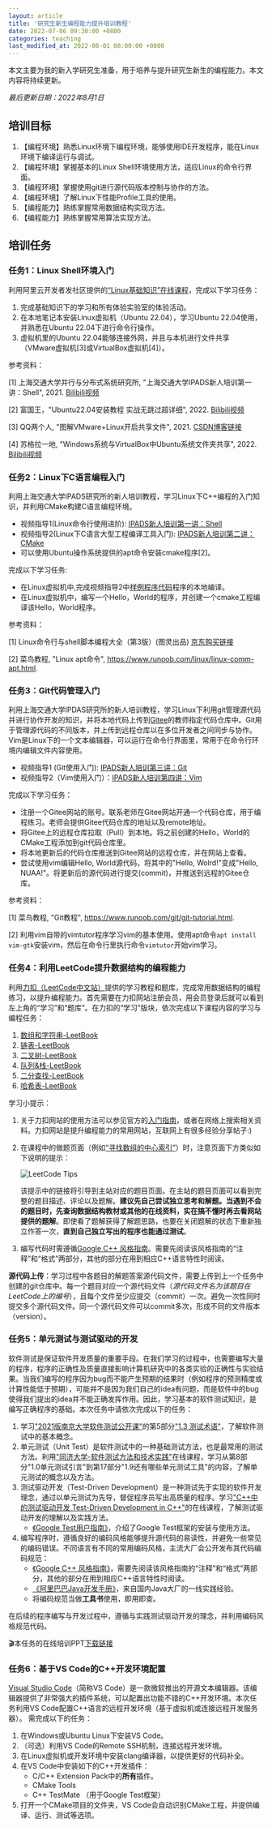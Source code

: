 ```yaml
---
layout: article
title: '研究生新生编程能力提升培训教程'
date: 2022-07-06 09:30:00 +0800
categories: teaching 
last_modified_at: 2022-08-01 08:00:00 +0800
--- 
```


本文主要为我的新入学研究生准备，用于培养与提升研究生新生的编程能力。本文内容将持续更新。

<!--more-->

*最后更新日期：2022年8月1日*

## 培训目标

1. 【编程环境】熟悉Linux环境下编程环境，能够使用IDE开发程序，能在Linux环境下编译运行与调试。
2. 【编程环境】掌握基本的Linux Shell环境使用方法，适应Linux的命令行界面。
3. 【编程环境】掌握使用git进行源代码版本控制与协作的方法。
4. 【编程环境】了解Linux下性能Profile工具的使用。
5. 【编程能力】熟练掌握常用数据结构实现方法。
6. 【编程能力】熟练掌握常用算法实现方法。

## 培训任务

### 任务1：Linux Shell环境入门

利用阿里云开发者发社区提供的[“Linux基础知识”在线课程](https://developer.aliyun.com/graph/linux/point/229?spm=a2c6h.21254954.graph.4.67e64fe0dXrbhC)，完成以下学习任务：

1. 完成基础知识下的学习和所有体验实验室的体验活动。
2. 在本地笔记本安装Linux虚拟机（Ubuntu 22.04），学习Ubuntu 22.04使用，并熟悉在Ubuntu 22.04下进行命令行操作。
3. 虚拟机里的Ubuntu 22.04能够连接外网，并且与本机进行文件共享（VMware虚拟机[3]或VirtualBox虚拟机[4]）。


参考资料：

[1] 上海交通大学并行与分布式系统研究所, "上海交通大学IPADS新人培训第一讲：Shell", 2021. [Bilibili视频](https://www.bilibili.com/video/BV1y44y1v7c3/?spm_id_from=333.788&vd_source=351076ebef83681ea73f45ba5a858412)

[2] 富国王，"Ubuntu22.04安装教程 实战无跳过超详细", 2022. [Bilibili视频](https://www.bilibili.com/video/BV1Ru411y7n9?vd_source=351076ebef83681ea73f45ba5a858412)

[3] QQ两个人, "图解VMware+Linux开启共享文件", 2021. [CSDN博客链接](https://blog.csdn.net/qq_44938451/article/details/119104928)

[4] 苏格拉一地, "Windows系统与VirtualBox中Ubuntu系统文件夹共享", 2022. [Bilibili视频](https://www.bilibili.com/read/cv16973605/)

### 任务2：Linux下C语言编程入门

利用上海交通大学IPADS研究所的新人培训教程，学习Linux下C++编程的入门知识，并利用CMake构建C语言编程环境。

- 视频指导1(Linux命令行使用进阶): [IPADS新人培训第一讲：Shell](https://www.bilibili.com/video/BV1y44y1v7c3/?spm_id_from=333.788)
- 视频指导2(Linux下C语言大型工程编译工具入门): [IPADS新人培训第二讲：CMake](https://www.bilibili.com/video/BV14h41187FZ/?spm_id_from=333.788)
- 可以使用Ubuntu操作系统提供的apt命令安装cmake程序[2]。

完成以下学习任务: 

- 在Linux虚拟机中,完成视频指导2中[样例程序代码](https://github.com/richardchien/modern-cmake-by-example)程序的本地编译。
- 在Linux虚拟机中，编写一个Hello，World的程序，并创建一个cmake工程编译该Hello，World程序。

参考资料：

[1] Linux命令行与shell脚本编程大全（第3版）(图灵出品) [京东购买链接](https://item.jd.com/12010266.html#crumb-wrap)

[2] 菜鸟教程, "Linux apt命令", https://www.runoob.com/linux/linux-comm-apt.html.


### 任务3：Git代码管理入门

利用上海交通大学IPDAS研究所的新人培训教程，学习Linux下利用git管理源代码并进行协作开发的知识，并将本地代码上传到[Gitee](https://gitee.com)的教师指定代码仓库中。Git用于管理源代码的不同版本，并上传到远程仓库以在多位开发者之间同步与协作。Vim是Linux下的一个文本编辑器，可以运行在命令行界面里，常用于在命令行环境内编辑文件内容使用。

- 视频指导1 (Git使用入门): [IPADS新人培训第三讲：Git](https://www.bilibili.com/video/BV1YR4y1E7LX/?spm_id_from=333.788)
- 视频指导2（Vim使用入门）：[IPADS新人培训第四讲：Vim](https://www.bilibili.com/video/BV1PL411M7bg/?spm_id_from=333.788) 

完成以下学习任务：

- 注册一个Gitee网站的账号。联系老师在Gitee网站开通一个代码仓库，用于编程练习。老师会提供Gitee代码仓库的地址以及remote地址。
- 将Gitee上的远程仓库拉取（Pull）到本地。将之前创建的Hello，World的CMake工程添加到git代码仓库里。
- 将本地更新后的代码仓库推送到Gitee网站的远程仓库，并在网站上查看。
- 尝试使用vim编辑Hello, World源代码，将其中的"Hello, Wolrd!"变成"Hello, NUAA!"。将更新后的源代码进行提交(commit)，并推送到远程的Gitee仓库。

参考资料：

[1] 菜鸟教程, "Git教程", https://www.runoob.com/git/git-tutorial.html.

[2] 利用vim自带的vimtutor程序学习vim的基本使用。使用apt命令`apt install vim-gtk`安装vim，然后在命令行里执行命令`vimtutor`开始vim学习。

### 任务4：利用LeetCode提升数据结构的编程能力

利用[力扣（LeetCode中文站）](https://leetcode.cn/)提供的学习教程和题库，完成常用数据结构的编程练习，以提升编程能力。首先需要在力扣网站注册会员，用会员登录后就可以看到左上角的“学习”和“题库”。在力扣的“学习”版块，依次完成以下课程内容的学习与编程任务：

1. [数组和字符串-LeetBook](https://leetcode.cn/leetbook/detail/array-and-string/)
2. [链表-LeetBook](https://leetcode.cn/leetbook/detail/linked-list/)
3. [二叉树-LeetBook](https://leetcode.cn/leetbook/detail/data-structure-binary-tree/)
4. [队列&栈-LeetBook](https://leetcode.cn/leetbook/detail/queue-stack/)
5. [二分查找-LeetBook](https://leetcode.cn/leetbook/detail/binary-search/)
6. [哈希表-LeetBook](https://leetcode.cn/leetbook/detail/hash-table/)

学习小提示：

1. 关于力扣网站的使用方法可以参见官方的[入门指南](https://support.leetcode.cn/hc/kb/category/1018381/)，或者在网络上搜索相关资料。力扣网站是提升编程能力的常用网站，互联网上有很多经验分享帖子:)
2. 在课程中的做题页面（例如[“寻找数组的中心索引”](https://leetcode.cn/leetbook/read/array-and-string/yf47s/)）时，注意页面下方类似如下说明的提示：

    ![LeetCode Tips](/img/2022-07-06-prepare-for-graduate-study/leetcode-tip.png)

    该提示中的链接将引导到主站对应的题目页面。在主站的题目页面可以看到完整的题目描述、评论以及题解。**建议先自己尝试独立思考和解题。当遇到不会的题目时，先查询数据结构教材或其他的在线资料，实在搞不懂时再去看网站提供的题解**。即使看了题解获得了解题思路，也要在关闭题解的状态下重新独立作答一次，**直到自己独立写出的程序也能通过测试**。

3. 编写代码时需遵循[Google C++ 风格指南](https://zh-google-styleguide.readthedocs.io/en/latest/)。需要先阅读该风格指南的“注释”和“格式”两部分，其他的部分在用到相应C++语言特性时阅读。

**源代码上传**：学习过程中各题目的解题答案源代码文件，需要上传到上一个任务中创建的git仓库中。每一个题目对应一个源代码文件（*源代码文件名为该题目在LeetCode上的编号*），且每个文件至少应提交（commit）一次。避免一次性同时提交多个源代码文件。同一个源代码文件可以commit多次，形成不同的文件版本（version）。

### 任务5：单元测试与测试驱动的开发

软件测试是保证软件开发质量的重要手段。在我们学习的过程中，也需要编写大量的程序，程序的正确性及质量直接影响计算机研究中的各类实验的正确性与实验结果。当我们编写的程序因为bug而不能产生预期的结果时（例如程序的预测精度或计算性能低于预期），可能并不是因为我们自己的idea有问题，而是软件中的bug使得我们提出的idea并不能正确发挥作用。因此，学习基本的软件测试知识，是编写正确程序的基础。本次任务中请依次完成以下的任务：

1. 学习["2021版南京大学软件测试公开课"](https://www.bilibili.com/video/BV1v3411v785)的第5部分["1.3 测试术语"](https://www.bilibili.com/video/BV1v3411v785?p=5)，了解软件测试中的基本概念。
2. 单元测试（Unit Test）是软件测试中的一种基础测试方法，也是最常用的测试方法。利用["同济大学-软件测试方法和技术实践"](https://www.bilibili.com/video/BV1wW411j7rN)在线课程，学习从第8部分"1.0单元测试引言"到第17部分"1.9还有哪些单元测试工具"的内容，了解单元测试的概念以及方法。
3. 测试驱动开发（Test-Driven Development）是一种测试先于实现的软件开发理念，通过以单元测试为先导，督促程序员写出高质量的程序。学习["C++中的测试驱动开发 Test-Driven Development in C++"](https://www.bilibili.com/video/BV1Yb411v73C)的在线课程，了解测试驱动开发的理解以及实践方法。
   - [《Google Test用户指南》](https://google.github.io/googletest/)，介绍了Google Test框架的安装与使用方法。
4. 编写程序时，遵循良好的编码风格能够提升源代码的易读性，并避免一些常见的编码错误。不同语言有不同的常用编码风格，主流大厂会公开发布其代码编码规范：
   - [《Google C++ 风格指南》](https://zh-google-styleguide.readthedocs.io/en/latest/)，需要先阅读该风格指南的“注释”和“格式”两部分，其他的部分在用到相应C++语言特性时阅读。
   - [《阿里巴巴Java开发手册》](https://developer.aliyun.com/special/tech-java)，来自国内Java大厂的一线实践经验。
   - 将编码规范当做**工具书**使用，即用即查。

在后续的程序编写与开发过程中，遵循与实践测试驱动开发的理念，并利用编码风格规范代码。

🎬本任务的在线培训PPT[下载链接](/assets/任务5培训大纲ppt.pdf)


### 任务6：基于VS Code的C++开发环境配置

[Visual Studio Code](https://code.visualstudio.com/)（简称VS Code）是一款微软推出的开源文本编辑器。该编辑器提供了非常强大的插件系统，可以配置出功能不错的C++开发环境。本次任务利用VS Code配置C++语言的远程开发环境（基于虚拟机或连接远程开发服务器）。 需完成以下的任务：

1. 在Windows或Ubuntu Linux下安装VS Code。
2. （可选）利用VS Code的Remote SSH机制，连接远程开发环境。
3. 在Linux虚拟机或开发环境中安装clang编译器，以提供更好的代码补全。
4. 在VS Code中安装如下的C++开发插件：
   - C/C++ Extension Pack中的**所有**插件。
   - CMake Tools
   - C++ TestMate （用于Google Test框架）
5. 打开一个CMake项目的文件夹，VS Code会自动识别CMake工程，并提供编译、运行、测试等选项。
